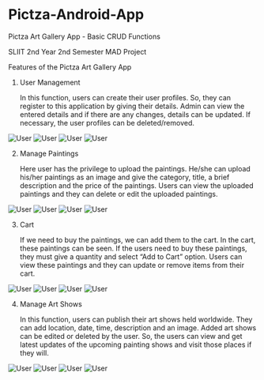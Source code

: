 # Pictza-Android-App
Pictza Art Gallery App - Basic CRUD Functions

SLIIT 2nd Year 2nd Semester MAD Project

Features of the Pictza Art Gallery App


1. User Management
    
    In this function, users can create their user profiles. So, they can register to this application by giving their details. Admin can view the entered details and if there are any changes, details can be updated. If necessary, the user profiles can be deleted/removed.

![User](https://github.com/ulidu/Pictza-Android-App/blob/master/Screenshots/a.png)
![User](https://github.com/ulidu/Pictza-Android-App/blob/master/Screenshots/b.png)
![User](https://github.com/ulidu/Pictza-Android-App/blob/master/Screenshots/c.png)
![User](https://github.com/ulidu/Pictza-Android-App/blob/master/Screenshots/d.png)


2. Manage Paintings
    
    Here user has the privilege to upload the paintings. He/she can upload his/her paintings as an image and give the category, title, a brief description and the price of the paintings. Users can view the uploaded paintings and they can delete or edit the uploaded paintings.
    
![User](https://github.com/ulidu/Pictza-Android-App/blob/master/Screenshots/f.png)
![User](https://github.com/ulidu/Pictza-Android-App/blob/master/Screenshots/g.png)
![User](https://github.com/ulidu/Pictza-Android-App/blob/master/Screenshots/h.png)
![User](https://github.com/ulidu/Pictza-Android-App/blob/master/Screenshots/i.png)


3. Cart
	
    If we need to buy the paintings, we can add them to the cart. In the cart, these paintings can be seen. If the users need to buy these paintings, they must give a quantity and select “Add to Cart” option. Users can view these paintings and they can update or remove items from their cart.
    
![User](https://github.com/ulidu/Pictza-Android-App/blob/master/Screenshots/a1.png)
![User](https://github.com/ulidu/Pictza-Android-App/blob/master/Screenshots/a2.png)
![User](https://github.com/ulidu/Pictza-Android-App/blob/master/Screenshots/a3.png)
![User](https://github.com/ulidu/Pictza-Android-App/blob/master/Screenshots/a4.png)


4. Manage Art Shows 

    In this function, users can publish their art shows held worldwide. They can add location, date, time, description and an image. Added art shows can be edited or deleted by the user. So, the users can view and get latest updates of the upcoming painting shows and visit those places if they will.
    
![User](https://github.com/ulidu/Pictza-Android-App/blob/master/Screenshots/b1.png)
![User](https://github.com/ulidu/Pictza-Android-App/blob/master/Screenshots/b2.png)
![User](https://github.com/ulidu/Pictza-Android-App/blob/master/Screenshots/b3.png)
![User](https://github.com/ulidu/Pictza-Android-App/blob/master/Screenshots/b4.png)
